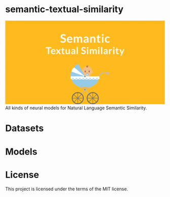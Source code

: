 # semantic-textual-similarity
![](./semantic-textual-similarity.png)
All kinds of neural models for  Natural Language Semantic Similarity.

# Datasets

# Models

# License
This project is licensed under the terms of the MIT license.
